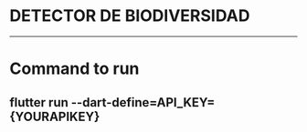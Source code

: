 # DETECTOR DE BIODIVERSIDAD
<hr>

# <Strong>Command to run</Strong>

## flutter run --dart-define=API_KEY={YOURAPIKEY}